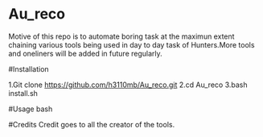 # Au_reco

Motive of this repo is to automate boring task at the maximun extent chaining various tools being used in day to day task of Hunters.More tools and oneliners will be added in future regularly.



#Installation

1.Git clone https://github.com/h3110mb/Au_reco.git
2.cd Au_reco
3.bash install.sh 

#Usage
bash

#Credits
Credit goes to all the creator of the tools.
